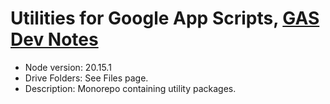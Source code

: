 <h1>Utilities for Google App Scripts, <a href="https://gist.github.com/denqiu/83681dc5cf888026e8f8bd42a105c707">GAS Dev Notes</a></h1>
<ul>
    <li>Node version: 20.15.1</li>
    <li>Drive Folders: See Files page.</li>
    <li>Description: Monorepo containing utility packages.</li>
</ul>